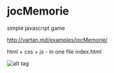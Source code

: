 # jocMemorie
simple javascript game 

http://vartan.md/examples/jocMemorie/

html + css + js - in one file index.html

![alt tag](http://vartan.md/examples/jocMemorie/index.png)
